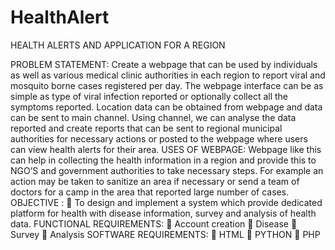 # HealthAlert
HEALTH ALERTS AND APPLICATION FOR A REGION

PROBLEM STATEMENT: 
                                          Create a webpage that can be used by individuals as well as various medical clinic authorities in each region to report viral and mosquito borne cases registered per day. The webpage interface can be as simple as type of viral infection reported or optionally collect all the symptoms reported. Location data can be obtained from webpage and data can be sent to main channel. Using channel, we can analyse the data reported and create reports that can be sent to regional municipal authorities for necessary actions or posted to the webpage where users can view health alerts for their area.
USES OF WEBPAGE: Webpage like this can help in collecting the health information in a region and provide this to NGO’S and government authorities to take necessary steps. For example an action may be taken to sanitize an area if necessary or send a team of doctors for a camp in the area that reported large number of cases.
OBJECTIVE :
	To design and implement a system which provide dedicated platform for health with disease information, survey and analysis of health data.
FUNCTIONAL REQUIREMENTS:
	Account creation
	Disease
	Survey
	Analysis
SOFTWARE REQUIREMENTS:
	HTML
	PYTHON
	PHP
